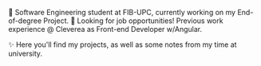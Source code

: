 📖 Software Engineering student at FIB-UPC, currently working on my End-of-degree Project.
💼 Looking for job opportunities! Previous work experience @ Cleverea as Front-end Developer w/Angular.

✨ Here you'll find my projects, as well as some notes from my time at university.

<!---
guionwind/guionwind is a ✨ special ✨ repository because its `README.md` (this file) appears on your GitHub profile.
You can click the Preview link to take a look at your changes.
--->
